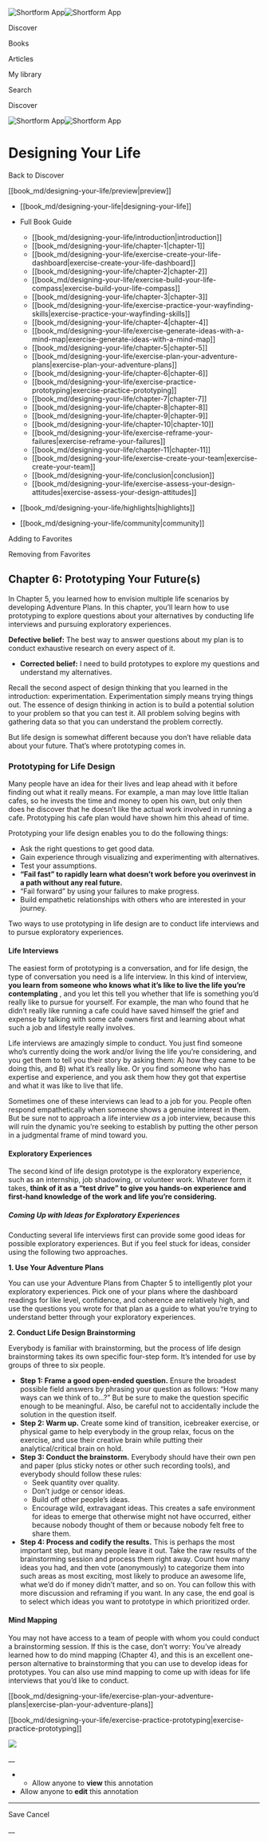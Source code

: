 ![Shortform App](/img/logo.36a2399e.svg)![Shortform App](/img/logo-dark.70c1b072.svg)

Discover

Books

Articles

My library

Search

Discover

![Shortform App](/img/logo.36a2399e.svg)![Shortform App](/img/logo-dark.70c1b072.svg)

# Designing Your Life

Back to Discover

[[book_md/designing-your-life/preview|preview]]

  * [[book_md/designing-your-life|designing-your-life]]
  * Full Book Guide

    * [[book_md/designing-your-life/introduction|introduction]]
    * [[book_md/designing-your-life/chapter-1|chapter-1]]
    * [[book_md/designing-your-life/exercise-create-your-life-dashboard|exercise-create-your-life-dashboard]]
    * [[book_md/designing-your-life/chapter-2|chapter-2]]
    * [[book_md/designing-your-life/exercise-build-your-life-compass|exercise-build-your-life-compass]]
    * [[book_md/designing-your-life/chapter-3|chapter-3]]
    * [[book_md/designing-your-life/exercise-practice-your-wayfinding-skills|exercise-practice-your-wayfinding-skills]]
    * [[book_md/designing-your-life/chapter-4|chapter-4]]
    * [[book_md/designing-your-life/exercise-generate-ideas-with-a-mind-map|exercise-generate-ideas-with-a-mind-map]]
    * [[book_md/designing-your-life/chapter-5|chapter-5]]
    * [[book_md/designing-your-life/exercise-plan-your-adventure-plans|exercise-plan-your-adventure-plans]]
    * [[book_md/designing-your-life/chapter-6|chapter-6]]
    * [[book_md/designing-your-life/exercise-practice-prototyping|exercise-practice-prototyping]]
    * [[book_md/designing-your-life/chapter-7|chapter-7]]
    * [[book_md/designing-your-life/chapter-8|chapter-8]]
    * [[book_md/designing-your-life/chapter-9|chapter-9]]
    * [[book_md/designing-your-life/chapter-10|chapter-10]]
    * [[book_md/designing-your-life/exercise-reframe-your-failures|exercise-reframe-your-failures]]
    * [[book_md/designing-your-life/chapter-11|chapter-11]]
    * [[book_md/designing-your-life/exercise-create-your-team|exercise-create-your-team]]
    * [[book_md/designing-your-life/conclusion|conclusion]]
    * [[book_md/designing-your-life/exercise-assess-your-design-attitudes|exercise-assess-your-design-attitudes]]
  * [[book_md/designing-your-life/highlights|highlights]]
  * [[book_md/designing-your-life/community|community]]



Adding to Favorites 

Removing from Favorites 

## Chapter 6: Prototyping Your Future(s)

In Chapter 5, you learned how to envision multiple life scenarios by developing Adventure Plans. In this chapter, you’ll learn how to use prototyping to explore questions about your alternatives by conducting life interviews and pursuing exploratory experiences.

**Defective belief:** The best way to answer questions about my plan is to conduct exhaustive research on every aspect of it.

  * **Corrected belief:** I need to build prototypes to explore my questions and understand my alternatives.



Recall the second aspect of design thinking that you learned in the introduction: experimentation. Experimentation simply means trying things out. The essence of design thinking in action is to build a potential solution to your problem so that you can test it. All problem solving begins with gathering data so that you can understand the problem correctly.

But life design is somewhat different because you don’t have reliable data about your future. That’s where prototyping comes in.

### Prototyping for Life Design

Many people have an idea for their lives and leap ahead with it before finding out what it really means. For example, a man may love little Italian cafes, so he invests the time and money to open his own, but only then does he discover that he doesn’t like the actual work involved in running a cafe. Prototyping his cafe plan would have shown him this ahead of time.

Prototyping your life design enables you to do the following things:

  * Ask the right questions to get good data.
  * Gain experience through visualizing and experimenting with alternatives.
  * Test your assumptions.
  * **“Fail fast” to rapidly learn what doesn’t work before you overinvest in a path without any real future.**
  * “Fail forward” by using your failures to make progress.
  * Build empathetic relationships with others who are interested in your journey.



Two ways to use prototyping in life design are to conduct life interviews and to pursue exploratory experiences.

#### Life Interviews

The easiest form of prototyping is a conversation, and for life design, the type of conversation you need is a life interview. In this kind of interview, **you learn from someone who knows what it’s like to live the life you’re contemplating** , and you let this tell you whether that life is something you’d really like to pursue for yourself. For example, the man who found that he didn’t really like running a cafe could have saved himself the grief and expense by talking with some cafe owners first and learning about what such a job and lifestyle really involves.

Life interviews are amazingly simple to conduct. You just find someone who’s currently doing the work and/or living the life you’re considering, and you get them to tell you their story by asking them: A) how they came to be doing this, and B) what it’s really like. Or you find someone who has expertise and experience, and you ask them how they got that expertise and what it was like to live that life.

Sometimes one of these interviews can lead to a job for you. People often respond empathetically when someone shows a genuine interest in them. But be sure not to approach a life interview _as_ a job interview, because this will ruin the dynamic you’re seeking to establish by putting the other person in a judgmental frame of mind toward you.

#### Exploratory Experiences

The second kind of life design prototype is the exploratory experience, such as an internship, job shadowing, or volunteer work. Whatever form it takes, **think of it as a “test drive” to give you hands-on experience and first-hand knowledge of the work and life you’re considering.**

##### Coming Up with Ideas for Exploratory Experiences

Conducting several life interviews first can provide some good ideas for possible exploratory experiences. But if you feel stuck for ideas, consider using the following two approaches.

**1\. Use Your Adventure Plans**

You can use your Adventure Plans from Chapter 5 to intelligently plot your exploratory experiences. Pick one of your plans where the dashboard readings for like level, confidence, and coherence are relatively high, and use the questions you wrote for that plan as a guide to what you’re trying to understand better through your exploratory experiences.

**2\. Conduct Life Design Brainstorming**

Everybody is familiar with brainstorming, but the process of life design brainstorming takes its own specific four-step form. It’s intended for use by groups of three to six people.

  * **Step 1: Frame a good open-ended question.** Ensure the broadest possible field answers by phrasing your question as follows: “How many ways can we think of to…?” But be sure to make the question specific enough to be meaningful. Also, be careful not to accidentally include the solution in the question itself. 
  * **Step 2: Warm up.** Create some kind of transition, icebreaker exercise, or physical game to help everybody in the group relax, focus on the exercise, and use their creative brain while putting their analytical/critical brain on hold. 
  * **Step 3: Conduct the brainstorm.** Everybody should have their own pen and paper (plus sticky notes or other such recording tools), and everybody should follow these rules: 
    * Seek quantity over quality. 
    * Don’t judge or censor ideas. 
    * Build off other people’s ideas. 
    * Encourage wild, extravagant ideas. This creates a safe environment for ideas to emerge that otherwise might not have occurred, either because nobody thought of them or because nobody felt free to share them.
  * **Step 4: Process and codify the results.** This is perhaps the most important step, but many people leave it out. Take the raw results of the brainstorming session and process them right away. Count how many ideas you had, and then vote (anonymously) to categorize them into such areas as most exciting, most likely to produce an awesome life, what we’d do if money didn’t matter, and so on. You can follow this with more discussion and reframing if you want. In any case, the end goal is to select which ideas you want to prototype in which prioritized order.



#### Mind Mapping

You may not have access to a team of people with whom you could conduct a brainstorming session. If this is the case, don’t worry: You’ve already learned how to do mind mapping (Chapter 4), and this is an excellent one-person alternative to brainstorming that you can use to develop ideas for prototypes. You can also use mind mapping to come up with ideas for life interviews that you’d like to conduct.

[[book_md/designing-your-life/exercise-plan-your-adventure-plans|exercise-plan-your-adventure-plans]]

[[book_md/designing-your-life/exercise-practice-prototyping|exercise-practice-prototyping]]

![](https://bat.bing.com/action/0?ti=56018282&Ver=2&mid=28250054-4834-4d8f-876a-76ed9307fe47&sid=49fff5b0636c11eeb9c611038afc8668&vid=4a005010636c11ee80c703d4c4a7acd5&vids=0&msclkid=N&pi=0&lg=en-US&sw=800&sh=600&sc=24&nwd=1&tl=Shortform%20%7C%20Book&p=https%3A%2F%2Fwww.shortform.com%2Fapp%2Fbook%2Fdesigning-your-life%2Fchapter-6&r=&lt=401&evt=pageLoad&sv=1&rn=127014)

__

  *   * Allow anyone to **view** this annotation
  * Allow anyone to **edit** this annotation



* * *

Save Cancel

__



